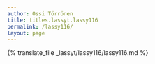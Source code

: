 ```yaml
---
author: Ossi Törrönen
title: titles.lassyt.lassy116
permalink: /lassy116/
layout: page
---
```

{% translate_file _lassyt/lassy116/lassy116.md %}